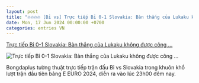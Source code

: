 ```yaml
---
layout: post
title: "🔥🔥🔥🔥 [Bỉ vs] Trực tiếp Bỉ 0-1 Slovakia: Bàn thắng của Lukaku không được công ..."
date: Mon, 17 Jun 2024 00:00:00 +0700
categories: entries VN
---
```

[Trực tiếp Bỉ 0-1 Slovakia: Bàn thắng của Lukaku không được công ...](https://bongdaplus.vn/euro-cup-chau-au/truc-tiep-bi-vs-slovakia-23h00-toi-nay-4352852406.html)

![Trực tiếp Bỉ 0-1 Slovakia: Bàn thắng của Lukaku không được công ...](https://cdn.bongdaplus.vn/assets/Assets/Media/2024/06/18/31/doku-bel.jpg)

Bongdaplus tường thuật trực tiếp trận đấu Bỉ vs Slovakia trong khuôn khổ lượt trận đầu tiên bảng E EURO 2024, diễn ra vào lúc 23h00 đêm nay.

